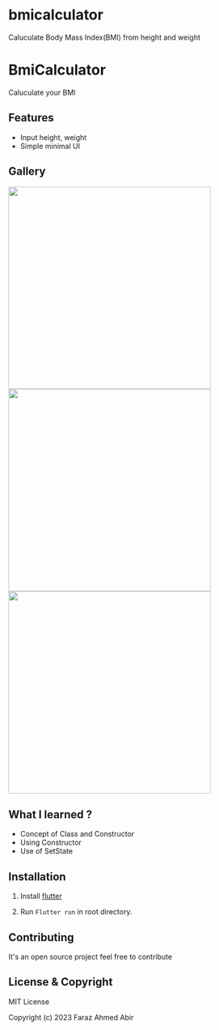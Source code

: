 # bmicalculator
 Caluculate Body Mass Index(BMI) from height and weight

# BmiCalculator
  Caluculate your BMI


## Features
- Input height, weight 
- Simple minimal UI

## Gallery
<img src="![image](https://user-images.githubusercontent.com/62275863/214815512-c49d9a20-bbda-4f2d-ba5d-ccb3241de434.png)" height=400> <img src="![image](https://user-images.githubusercontent.com/62275863/214815610-a3f52857-d98b-49af-ac72-9da4daa7232c.png)" height=400> <img src="![image](https://user-images.githubusercontent.com/62275863/214816051-567670a5-dc11-41af-9d7d-0075997142ef.png)" height=400>



## What I learned ?
- Concept of Class and Constructor
- Using Constructor
- Use of SetState

## Installation

1. Install [flutter](https://flutter.dev/docs/get-started/install)

2. Run ```Flutter run``` in root directory.

## Contributing
It's an open source project feel free to contribute

## License & Copyright

MIT License

Copyright (c) 2023 Faraz Ahmed Abir

